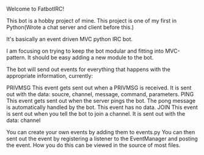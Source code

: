 Welcome to FatbotIRC!

This bot is a hobby project of mine.
This project is one of my first in Python(Wrote a chat server and client before this.)

It's basically an event driven MVC python IRC bot.

I am focusing on trying to keep the bot modular and fitting into MVC-pattern.
It should be easy adding a new module to the bot.

The bot will send out events for everything that happens with the appropriate information, currently:

PRIVMSG
  This event gets sent out when a PRIVMSG is received.
  It is sent out with the data: soucre, channel, message, command, parameters.
PING
  This event gets sent out when the server pings the bot.
  The pong message is automatically handled by the bot.
  This event has no data.
JOIN
  This event is sent out when you tell the bot to join a channel.
  It is sent out with the data: channel


You can create your own events by adding them to events.py
You can then sent out the event by registering a listener to the EventManager and posting the event.
How you do this can be viewed in the source of most files.